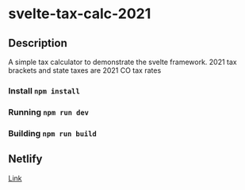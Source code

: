 # svelte-tax-calc-2021

## Description
A simple tax calculator to demonstrate the svelte framework. 2021 tax brackets and state taxes are 2021 CO tax rates

### Install `npm install`
### Running `npm run dev`
### Building `npm run build`

## Netlify
[Link](https://main--flourishing-croquembouche-48b0f4.netlify.app/)